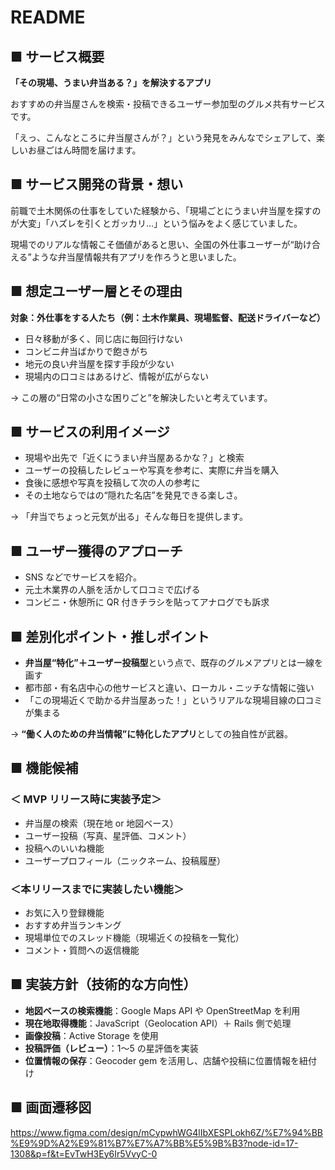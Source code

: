 # README

## ■ サービス概要

**「その現場、うまい弁当ある？」を解決するアプリ**

おすすめの弁当屋さんを検索・投稿できるユーザー参加型のグルメ共有サービスです。

「えっ、こんなところに弁当屋さんが？」という発見をみんなでシェアして、楽しいお昼ごはん時間を届けます。

## ■ サービス開発の背景・想い

前職で土木関係の仕事をしていた経験から、「現場ごとにうまい弁当屋を探すのが大変」「ハズレを引くとガッカリ…」という悩みをよく感じていました。

現場でのリアルな情報こそ価値があると思い、全国の外仕事ユーザーが“助け合える”ような弁当屋情報共有アプリを作ろうと思いました。

## ■ 想定ユーザー層とその理由

**対象：外仕事をする人たち（例：土木作業員、現場監督、配送ドライバーなど）**

- 日々移動が多く、同じ店に毎回行けない
- コンビニ弁当ばかりで飽きがち
- 地元の良い弁当屋を探す手段が少ない
- 現場内の口コミはあるけど、情報が広がらない

→ この層の“日常の小さな困りごと”を解決したいと考えています。

## ■ サービスの利用イメージ

- 現場や出先で「近くにうまい弁当屋あるかな？」と検索
- ユーザーの投稿したレビューや写真を参考に、実際に弁当を購入
- 食後に感想や写真を投稿して次の人の参考に
- その土地ならではの“隠れた名店”を発見できる楽しさ。

→ 「弁当でちょっと元気が出る」そんな毎日を提供します。

## ■ ユーザー獲得のアプローチ

- SNS などでサービスを紹介。
- 元土木業界の人脈を活かして口コミで広げる
- コンビニ・休憩所に QR 付きチラシを貼ってアナログでも訴求

## ■ 差別化ポイント・推しポイント

- **弁当屋“特化”＋ユーザー投稿型**という点で、既存のグルメアプリとは一線を画す
- 都市部・有名店中心の他サービスと違い、ローカル・ニッチな情報に強い
- 「この現場近くで助かる弁当屋あった！」というリアルな現場目線の口コミが集まる

→ **“働く人のための弁当情報”に特化したアプリ**としての独自性が武器。

## ■ 機能候補

### ＜ MVP リリース時に実装予定＞

- 弁当屋の検索（現在地 or 地図ベース）
- ユーザー投稿（写真、星評価、コメント）
- 投稿へのいいね機能
- ユーザープロフィール（ニックネーム、投稿履歴）

### ＜本リリースまでに実装したい機能＞

- お気に入り登録機能
- おすすめ弁当ランキング
- 現場単位でのスレッド機能（現場近くの投稿を一覧化）
- コメント・質問への返信機能

## ■ 実装方針（技術的な方向性）

- **地図ベースの検索機能**：Google Maps API や OpenStreetMap を利用
- **現在地取得機能**：JavaScript（Geolocation API）＋ Rails 側で処理
- **画像投稿**：Active Storage を使用
- **投稿評価（レビュー）**：1〜5 の星評価を実装
- **位置情報の保存**：Geocoder gem を活用し、店舗や投稿に位置情報を紐付け

## ■ 画面遷移図

https://www.figma.com/design/mCypwhWG4lIbXESPLokh6Z/%E7%94%BB%E9%9D%A2%E9%81%B7%E7%A7%BB%E5%9B%B3?node-id=17-1308&p=f&t=EvTwH3Ey6Ir5VvyC-0
